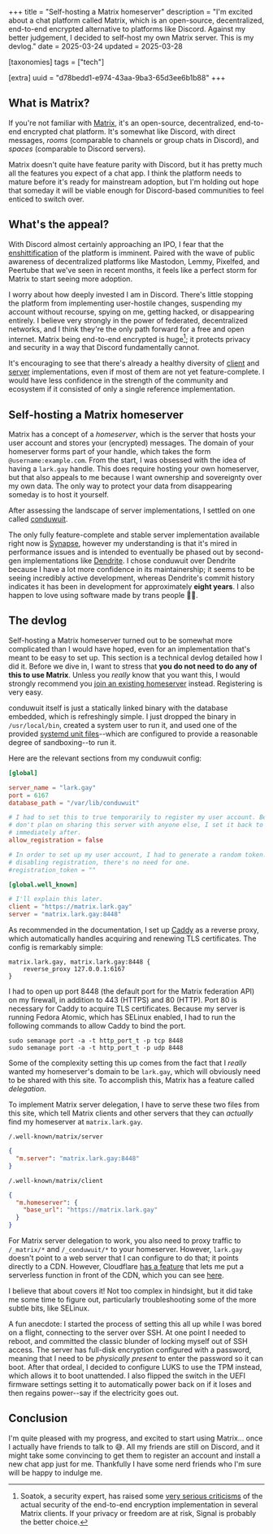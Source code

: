 +++
title = "Self-hosting a Matrix homeserver"
description = "I'm excited about a chat platform called Matrix, which is an open-source, decentralized, end-to-end encrypted alternative to platforms like Discord. Against my better judgement, I decided to self-host my own Matrix server. This is my devlog."
date = 2025-03-24
updated = 2025-03-28

[taxonomies]
tags = ["tech"]

[extra]
uuid = "d78bedd1-e974-43aa-9ba3-65d3ee6b1b88"
+++

## What is Matrix?

If you're not familiar with [Matrix](https://matrix.org/), it's an open-source,
decentralized, end-to-end encrypted chat platform. It's somewhat like Discord,
with direct messages, _rooms_ (comparable to channels or group chats in
Discord), and _spaces_ (comparable to Discord servers).

Matrix doesn't quite have feature parity with Discord, but it has pretty much
all the features you expect of a chat app. I think the platform needs to mature
before it's ready for mainstream adoption, but I'm holding out hope that someday
it will be viable enough for Discord-based communities to feel enticed to switch
over.

## What's the appeal?

With Discord almost certainly approaching an IPO, I fear that the
[enshittification](https://en.wikipedia.org/wiki/Enshittification) of the
platform is imminent. Paired with the wave of public awareness of decentralized
platforms like Mastodon, Lemmy, Pixelfed, and Peertube that we've seen in recent
months, it feels like a perfect storm for Matrix to start seeing more adoption.

I worry about how deeply invested I am in Discord. There's little stopping the
platform from implementing user-hostile changes, suspending my account without
recourse, spying on me, getting hacked, or disappearing entirely. I believe very
strongly in the power of federated, decentralized networks, and I think they're
the only path forward for a free and open internet. Matrix being end-to-end
encrypted is huge[^1]; it protects privacy and security in a way that Discord
fundamentally cannot.

It's encouraging to see that there's already a healthy diversity of
[client](https://matrix.org/ecosystem/clients/) and
[server](https://matrix.org/ecosystem/servers/) implementations, even if most of
them are not yet feature-complete. I would have less confidence in the strength
of the community and ecosystem if it consisted of only a single reference
implementation.

## Self-hosting a Matrix homeserver

Matrix has a concept of a _homeserver_, which is the server that hosts your user
account and stores your (encrypted) messages. The domain of your homeserver
forms part of your handle, which takes the form `@username:example.com`. From
the start, I was obsessed with the idea of having a `lark.gay` handle. This does
require hosting your own homeserver, but that also appeals to me because I want
ownership and sovereignty over my own data. The only way to protect your data
from disappearing someday is to host it yourself.

After assessing the landscape of server implementations, I settled on one called
[conduwuit](https://conduwuit.puppyirl.gay/).

The only fully feature-complete and stable server implementation available right
now is [Synapse](https://github.com/element-hq/synapse), however my
understanding is that it's mired in performance issues and is intended to
eventually be phased out by second-gen implementations like
[Dendrite](https://github.com/element-hq/dendrite). I chose conduwuit over
Dendrite because I have a lot more confidence in its maintainership; it seems to
be seeing incredibly active development, whereas Dendrite's commit history
indicates it has been in development for approximately **eight years**. I also
happen to love using software made by trans people 🏳️‍⚧️.

## The devlog

Self-hosting a Matrix homeserver turned out to be somewhat more complicated than
I would have hoped, even for an implementation that's meant to be easy to set
up. This section is a technical devlog detailed how I did it. Before we dive in,
I want to stress that **you do not need to do any of this to use Matrix**.
Unless you _really_ know that you want this, I would strongly recommend you
[join an existing homeserver](https://servers.joinmatrix.org/) instead.
Registering is very easy.

conduwuit itself is just a statically linked binary with the database embedded,
which is refreshingly simple. I just dropped the binary in `/usr/local/bin`,
created a system user to run it, and used one of the provided [systemd unit
files](https://conduwuit.puppyirl.gay/configuration/examples.html)--which are
configured to provide a reasonable degree of sandboxing--to run it.

Here are the relevant sections from my conduwuit config:

```toml
[global]

server_name = "lark.gay"
port = 6167
database_path = "/var/lib/conduwuit"

# I had to set this to true temporarily to register my user account. Because I
# don't plan on sharing this server with anyone else, I set it back to false
# immediately after.
allow_registration = false

# In order to set up my user account, I had to generate a random token. After
# disabling registration, there's no need for one.
#registration_token = ""

[global.well_known]

# I'll explain this later.
client = "https://matrix.lark.gay"
server = "matrix.lark.gay:8448"
```

As recommended in the documentation, I set up [Caddy](https://caddyserver.com/)
as a reverse proxy, which automatically handles acquiring and renewing TLS
certificates. The config is remarkably simple:

```
matrix.lark.gay, matrix.lark.gay:8448 {
    reverse_proxy 127.0.0.1:6167
}
```

I had to open up port 8448 (the default port for the Matrix federation API) on
my firewall, in addition to 443 (HTTPS) and 80 (HTTP). Port 80 is necessary for
Caddy to acquire TLS certificates. Because my server is running Fedora Atomic,
which has SELinux enabled, I had to run the following commands to allow Caddy to
bind the port.

```shell
sudo semanage port -a -t http_port_t -p tcp 8448
sudo semanage port -a -t http_port_t -p udp 8448
```

Some of the complexity setting this up comes from the fact that I _really_
wanted my homeserver's domain to be `lark.gay`, which will obviously need to be
shared with this site. To accomplish this, Matrix has a feature called
_delegation_.

To implement Matrix server delegation, I have to serve these two files from this
site, which tell Matrix clients and other servers that they can _actually_ find
my homeserver at `matrix.lark.gay`.

`/.well-known/matrix/server`

```json
{
  "m.server": "matrix.lark.gay:8448"
}
```

`/.well-known/matrix/client`

```json
{
  "m.homeserver": {
    "base_url": "https://matrix.lark.gay"
  }
}
```

For Matrix server delegation to work, you also need to proxy traffic to
`/_matrix/*` and `/_conduwuit/*` to your homeserver. However, `lark.gay` doesn't
point to a web server that I can configure to do that; it points directly to a
CDN. However, Cloudflare [has a
feature](https://developers.cloudflare.com/pages/functions/advanced-mode/) that
lets me put a serverless function in front of the CDN, which you can see
[here](https://github.com/justlark/lark.gay/blob/main/static/_worker.js).

I believe that about covers it! Not too complex in hindsight, but it did take me
some time to figure out, particularly troubleshooting some of the more subtle
bits, like SELinux.

A fun anecdote: I started the process of setting this all up while I was bored
on a flight, connecting to the server over SSH. At one point I needed to reboot,
and committed the classic blunder of locking myself out of SSH access. The
server has full-disk encryption configured with a password, meaning that I need
to be _physically present_ to enter the password so it can boot. After that
ordeal, I decided to configure LUKS to use the TPM instead, which allows it to
boot unattended. I also flipped the switch in the UEFI firmware settings setting
it to automatically power back on if it loses and then regains power--say if the
electricity goes out.

## Conclusion

I'm quite pleased with my progress, and excited to start using Matrix… once I
actually have friends to talk to 😅. All my friends are still on Discord, and it
might take some convincing to get them to register an account and install a new
chat app just for me. Thankfully I have some nerd friends who I'm sure will be
happy to indulge me.

[^1]: Soatok, a security expert, has raised some [very serious
    criticisms](https://soatok.blog/2024/08/14/security-issues-in-matrixs-olm-library/)
    of the actual security of the end-to-end encryption implementation in
    several Matrix clients. If your privacy or freedom are at risk, Signal is
    probably the better choice.
